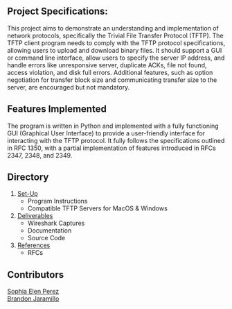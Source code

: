 ## Project Specifications:

This project aims to demonstrate an understanding and implementation of network protocols, specifically the Trivial File Transfer Protocol (TFTP). The TFTP client program needs to comply with the TFTP protocol specifications, allowing users to upload and download binary files. It should support a GUI or command line interface, allow users to specify the server IP address, and handle errors like unresponsive server, duplicate ACKs, file not found, access violation, and disk full errors. Additional features, such as option negotiation for transfer block size and communicating transfer size to the server, are encouraged but not mandatory. 

## Features Implemented
The program is written in Python and implemented with a fully functioning GUI (Graphical User Interface) to provide a user-friendly interface for interacting with the TFTP protocol. It fully follows the specifications outlined in RFC 1350, with a partial implementation of features introduced in RFCs 2347, 2348, and 2349.

## Directory
1. [Set-Up](https://github.com/MatsTill/TFTP-Client/tree/main/TFTP%20Client%20MP/Set-Up)
   - Program Instructions
   - Compatible TFTP Servers for MacOS & Windows
3. [Deliverables](https://github.com/MatsTill/TFTP-Client/tree/main/TFTP%20Client%20MP/Deliverables)
   - Wireshark Captures
   - Documentation
   - Source Code
5. [References](https://github.com/MatsTill/TFTP-Client/tree/main/TFTP%20Client%20MP/References)
   - RFCs

## Contributors
[Sophia Elen Perez](https://github.com/MatsTill)<br>
[Brandon Jaramillo](https://github.com/BrandonKYH)
